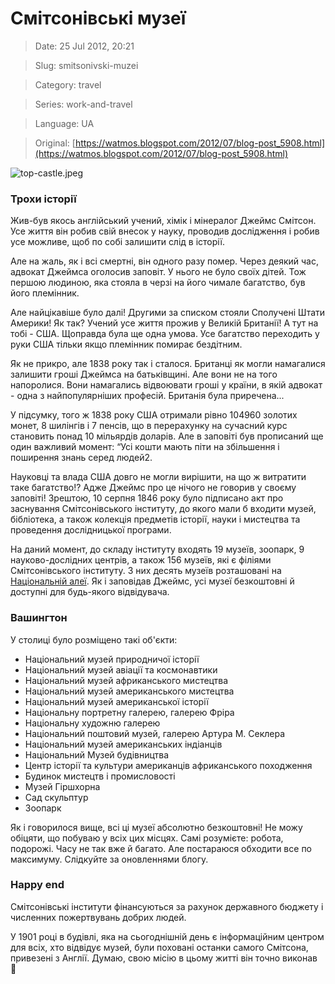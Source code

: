 # Смітсонівські музеї

> Date: 25 Jul 2012, 20:21

> Slug: smitsonivski-muzei

> Category: travel

> Series: work-and-travel

> Language: UA

> Original: [https://watmos.blogspot.com/2012/07/blog-post_5908.html](https://watmos.blogspot.com/2012/07/blog-post_5908.html)

![top-castle.jpeg](https://res.craft.do/user/full/b5a256f3-51ff-c8e5-10fe-9343b6a0451d/doc/005C0583-C4F2-47B0-B6CD-61DD2B1348F5/399608EF-AA5A-4226-87CE-A2A08D331386_2/VQrmyAhNixItUAtSoG5lyQ9yjxPLyPURxcSbbT9wGsIz/top-castle.jpeg)

### Трохи історії

Жив-був якось англійський учений, хімік і мінералог Джеймс Смітсон. Усе життя він робив свій внесок у науку, проводив дослідження і робив усе можливе, щоб по собі залишити слід в історії.

Але на жаль, як і всі смертні, він одного разу помер. Через деякий час, адвокат Джеймса оголосив заповіт. У нього не було своїх дітей. Тож першою людиною, яка стояла в черзі на його чимале багатство, був його племінник.

Але найцікавіше було далі! Другими за списком стояли Сполучені Штати Америки! Як так? Учений усе життя прожив у Великій Британії! А тут на тобі - США. Щоправда була ще одна умова. Усе багатство переходить у руки США тільки якщо племінник помирає бездітним.

Як не прикро, але 1838 року так і сталося. Британці як могли намагалися залишити гроші Джеймса на батьківщині. Але вони не на того напоролися. Вони намагались відвоювати гроші у країни, в якій адвокат - одна з найпопулярніших професій. Британія була приречена...

У підсумку, того ж 1838 року США отримали рівно 104960 золотих монет, 8 шилінгів і 7 пенсів, що в перерахунку на сучасний курс становить понад 10 мільярдів доларів. Але в заповіті був прописаний ще один важливий момент: “Усі кошти мають піти на збільшення і поширення знань серед людей2.

Науковці та влада США довго не могли вирішити, на що ж витратити таке багатство!? Адже Джеймс про це нічого не говорив у своєму заповіті! Зрештою, 10 серпня 1846 року було підписано акт про заснування Смітсонівського інституту, до якого мали б входити музей, бібліотека, а також колекція предметів історії, науки і мистецтва та проведення дослідницької програми.

На даний момент, до складу інституту входять 19 музеїв, зоопарк, 9 науково-дослідних центрів, а також 156 музеїв, які є філіями Смітсонівського інституту. З них десять музеїв розташовані на [Національній алеї](/posts/poizdka-do-vashingtona). Як і заповідав Джеймс, усі музеї безкоштовні й доступні для будь-якого відвідувача.

### Вашингтон

У столиці було розміщено такі об'єкти:

- Національний музей природничої історії
- Національний музей авіації та космонавтики
- Національний музей африканського мистецтва
- Національний музей американського мистецтва
- Національний музей американської історії
- Національну портретну галерею, галерею Фріра
- Національну художню галерею
- Національний поштовий музей, галерею Артура М. Секлера
- Національний музей американських індіанців
- Національний Музей будівництва
- Центр історії та культури американців африканського походження
- Будинок мистецтв і промисловості
- Музей Гіршхорна
- Сад скульптур
- Зоопарк

Як і говорилося вище, всі ці музеї абсолютно безкоштовні! Не можу обіцяти, що побуваю у всіх цих місцях. Самі розумієте: робота, подорожі. Часу не так вже й багато. Але постараюся обходити все по максимуму. Слідкуйте за оновленнями блогу.

### Happy end

Смітсонівські інститути фінансуються за рахунок державного бюджету і численних пожертвувань добрих людей.

У 1901 році в будівлі, яка на сьогоднішній день є інформаційним центром для всіх, хто відвідує музей, були поховані останки самого Смітсона, привезені з Англії. Думаю, свою місію в цьому житті він точно виконав 🙂

